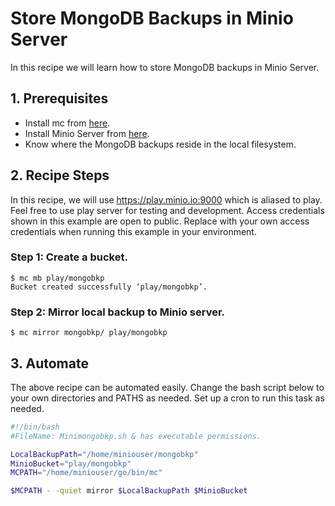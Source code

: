 # Store MongoDB Backups in Minio Server

In this recipe we will learn how to store MongoDB backups in Minio Server.


## 1. Prerequisites
* Install mc from [here](https://docs.minio.io/docs/minio-client-quick-start-guide).
* Install Minio Server from [here](https://docs.minio.io/docs/minio ).
* Know where the MongoDB backups reside in the local filesystem.
 

## 2. Recipe Steps
In this recipe, we will use https://play.minio.io:9000 which is aliased to play. Feel free to use play server for testing and development. Access credentials shown in this example are open to public. 
Replace with your own access credentials when running this example in your environment.

### Step 1: Create a bucket.
```
$ mc mb play/mongobkp
Bucket created successfully ‘play/mongobkp’.
```
### Step 2: Mirror local backup to Minio server.

```
$ mc mirror mongobkp/ play/mongobkp

```
## 3. Automate
The above recipe can be automated easily. Change the bash script below to your own directories and PATHS as needed. Set up a cron to run this task as needed.

```bash
#!/bin/bash
#FileName: Minimongobkp.sh & has executable permissions.

LocalBackupPath="/home/miniouser/mongobkp"
MinioBucket="play/mongobkp"
MCPATH="/home/miniouser/go/bin/mc"

$MCPATH - -quiet mirror $LocalBackupPath $MinioBucket

```
